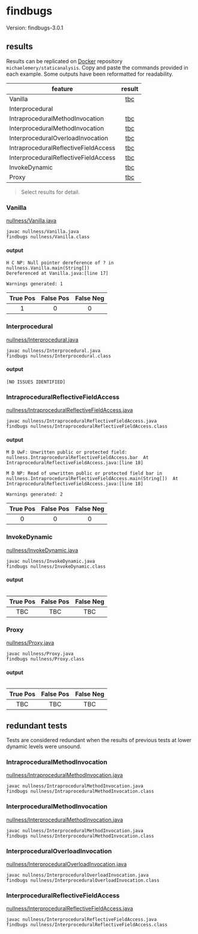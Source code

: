 # findbugs

Version: findbugs-3.0.1

## results

Results can be replicated on [Docker](https://docs.docker.com/docker-hub/) repository `michaelemery/staticanalysis`. Copy and paste the commands provided in each example. Some outputs have been reformatted for readability.

| feature | result |
| --- | :---: |
| Vanilla | [tbc](https://github.com/michaelemery/staticanalysis/blob/master/checker/nullness/findbugs.md#vanilla) |
| Interprocedural | [](https://github.com/michaelemery/staticanalysis/blob/master/checker/nullness/findbugs.md#interprocedural) |
| IntraproceduralMethodInvocation | [tbc](https://github.com/michaelemery/staticanalysis/blob/master/checker/nullness/findbugs.md#intraproceduralmethodinvocation) |
| InterproceduralMethodInvocation | [tbc](https://github.com/michaelemery/staticanalysis/blob/master/checker/nullness/findbugs.md#interproceduralmethodinvocation) |
| InterproceduralOverloadInvocation | [tbc](https://github.com/michaelemery/staticanalysis/blob/master/checker/nullness/findbugs.md#interproceduraloverloadinvocation) |
| IntraproceduralReflectiveFieldAccess | [tbc](https://github.com/michaelemery/staticanalysis/blob/master/checker/nullness/findbugs.md#intraproceduralreflectivefieldaccess) |
| InterproceduralReflectiveFieldAccess | [tbc](https://github.com/michaelemery/staticanalysis/blob/master/checker/nullness/findbugs.md#interproceduralreflectivefieldaccess) |
| InvokeDynamic | [tbc](https://github.com/michaelemery/staticanalysis/blob/master/checker/nullness/findbugs.md#invokedynamic) |
| Proxy | [tbc](https://github.com/michaelemery/staticanalysis/blob/master/checker/nullness/findbugs.md#proxy) |
> Select results for detail.

### Vanilla

[nullness/Vanilla.java](https://github.com/michaelemery/staticanalysis/blob/master/checker/nullness/Vanilla.java)

```
javac nullness/Vanilla.java
findbugs nullness/Vanilla.class
```

#### output

```
H C NP: Null pointer dereference of ? in nullness.Vanilla.main(String[])  
Dereferenced at Vanilla.java:[line 17]

Warnings generated: 1
```

| True Pos | False Pos | False Neg |
| :---: | :---: | :---: |
| 1 | 0 | 0 |

### Interprocedural

[nullness/Interprocedural.java](https://github.com/michaelemery/staticanalysis/blob/master/checker/nullness/Interprocedural.java)

```
javac nullness/Interprocedural.java
findbugs nullness/Interprocedural.class
```

#### output

```
[NO ISSUES IDENTIFIED]
```

### IntraproceduralReflectiveFieldAccess

[nullness/IntraproceduralReflectiveFieldAccess.java](https://github.com/michaelemery/staticanalysis/blob/master/checker/nullness/IntraproceduralReflectiveFieldAccess.java)

```
javac nullness/IntraproceduralReflectiveFieldAccess.java
findbugs nullness/IntraproceduralReflectiveFieldAccess.class
```

#### output

```
M D UwF: Unwritten public or protected field: nullness.IntraproceduralReflectiveFieldAccess.bar  At IntraproceduralReflectiveFieldAccess.java:[line 18]

M D NP: Read of unwritten public or protected field bar in nullness.IntraproceduralReflectiveFieldAccess.main(String[])  At IntraproceduralReflectiveFieldAccess.java:[line 18]

Warnings generated: 2
```

| True Pos | False Pos | False Neg |
| :---: | :---: | :---: |
| 0 | 0 | 0 |

### InvokeDynamic

[nullness/InvokeDynamic.java](https://github.com/michaelemery/staticanalysis/blob/master/checker/nullness/InvokeDynamic.java)

```
javac nullness/InvokeDynamic.java
findbugs nullness/InvokeDynamic.class
```

#### output

```

```

| True Pos | False Pos | False Neg |
| :---: | :---: | :---: |
| TBC | TBC | TBC |

### Proxy

[nullness/Proxy.java](https://github.com/michaelemery/staticanalysis/blob/master/checker/nullness/Proxy.java)

```
javac nullness/Proxy.java
findbugs nullness/Proxy.class
```

#### output

```

```

| True Pos | False Pos | False Neg |
| :---: | :---: | :---: |
| TBC | TBC | TBC |

## redundant tests

Tests are considered redundant when the results of previous tests at lower dynamic levels were unsound.

### IntraproceduralMethodInvocation

[nullness/IntraproceduralMethodInvocation.java](https://github.com/michaelemery/staticanalysis/blob/master/checker/nullness/IntraproceduralMethodInvocation.java)

```
javac nullness/IntraproceduralMethodInvocation.java
findbugs nullness/IntraproceduralMethodInvocation.class
```

### InterproceduralMethodInvocation

[nullness/InterproceduralMethodInvocation.java](https://github.com/michaelemery/staticanalysis/blob/master/checker/nullness/InterproceduralMethodInvocation.java)

```
javac nullness/InterproceduralMethodInvocation.java
findbugs nullness/InterproceduralMethodInvocation.class
```

### InterproceduralOverloadInvocation

[nullness/InterproceduralOverloadInvocation.java](https://github.com/michaelemery/staticanalysis/blob/master/checker/nullness/InterproceduralOverloadInvocation.java)

```
javac nullness/InterproceduralOverloadInvocation.java
findbugs nullness/InterproceduralOverloadInvocation.class
```

### InterproceduralReflectiveFieldAccess

[nullness/InterproceduralReflectiveFieldAccess.java](https://github.com/michaelemery/staticanalysis/blob/master/checker/nullness/InterproceduralReflectiveFieldAccess.java)

```
javac nullness/InterproceduralReflectiveFieldAccess.java
findbugs nullness/InterproceduralReflectiveFieldAccess.class
```
